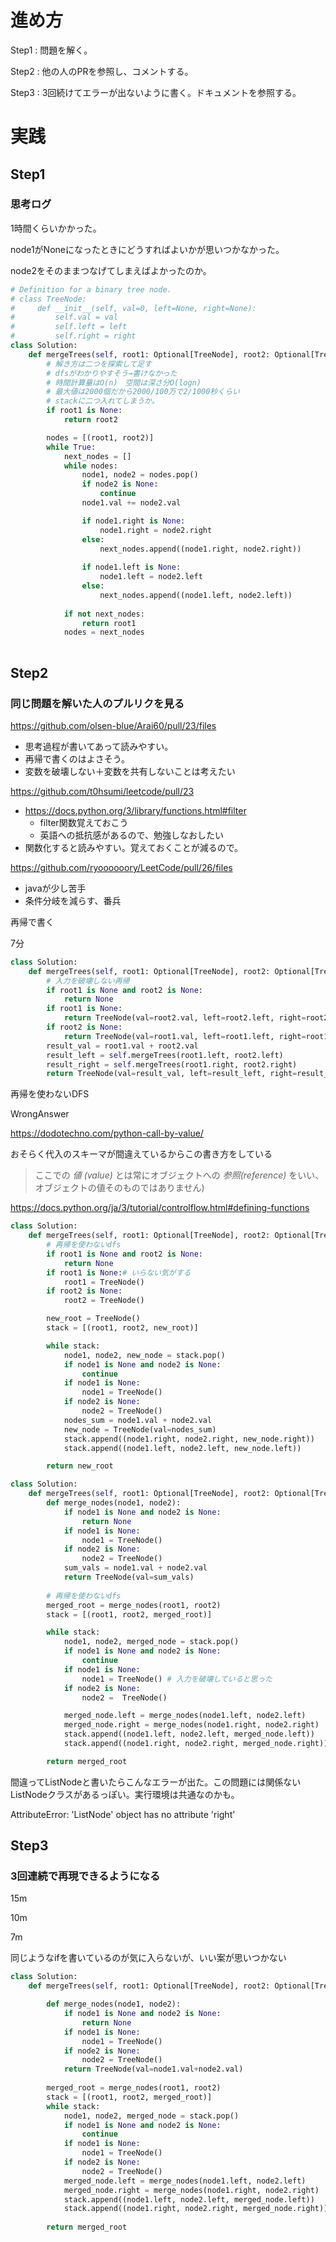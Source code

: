 # 進め方

Step1 : 問題を解く。

Step2 : 他の人のPRを参照し、コメントする。

Step3 : 3回続けてエラーが出ないように書く。ドキュメントを参照する。

# 実践

## Step1

### 思考ログ

1時間くらいかかった。

node1がNoneになったときにどうすればよいかが思いつかなかった。

node2をそのままつなげてしまえばよかったのか。

```python
# Definition for a binary tree node.
# class TreeNode:
#     def __init__(self, val=0, left=None, right=None):
#         self.val = val
#         self.left = left
#         self.right = right
class Solution:
    def mergeTrees(self, root1: Optional[TreeNode], root2: Optional[TreeNode]) -> Optional[TreeNode]:
        # 解き方は二つを探索して足す
        # dfsがわかりやすそう→書けなかった
        # 時間計算量はO(n)　空間は深さ分O(logn)
        # 最大値は2000個だから2000/100万で2/1000秒くらい
        # stackに二つ入れてしまうか。
        if root1 is None:
            return root2

        nodes = [(root1, root2)]
        while True:
            next_nodes = []
            while nodes:
                node1, node2 = nodes.pop()
                if node2 is None:
                    continue
                node1.val += node2.val

                if node1.right is None:
                    node1.right = node2.right
                else:
                    next_nodes.append((node1.right, node2.right))
                
                if node1.left is None:
                    node1.left = node2.left
                else:
                    next_nodes.append((node1.left, node2.left))
                
            if not next_nodes:
                return root1
            nodes = next_nodes
            
```

## Step2

### 同じ問題を解いた人のプルリクを見る

https://github.com/olsen-blue/Arai60/pull/23/files

- 思考過程が書いてあって読みやすい。
- 再帰で書くのはよさそう。
- 変数を破壊しない＋変数を共有しないことは考えたい

https://github.com/t0hsumi/leetcode/pull/23

- https://docs.python.org/3/library/functions.html#filter
    - filter関数覚えておこう
    - 英語への抵抗感があるので、勉強しなおしたい
- 関数化すると読みやすい。覚えておくことが減るので。

https://github.com/ryoooooory/LeetCode/pull/26/files

- javaが少し苦手
- 条件分岐を減らす、番兵

再帰で書く

7分

```python
class Solution:
    def mergeTrees(self, root1: Optional[TreeNode], root2: Optional[TreeNode]) -> Optional[TreeNode]:
        # 入力を破壊しない再帰
        if root1 is None and root2 is None:
            return None
        if root1 is None:
            return TreeNode(val=root2.val, left=root2.left, right=root2.right)
        if root2 is None:
            return TreeNode(val=root1.val, left=root1.left, right=root1.right)
        result_val = root1.val + root2.val
        result_left = self.mergeTrees(root1.left, root2.left)
        result_right = self.mergeTrees(root1.right, root2.right) 
        return TreeNode(val=result_val, left=result_left, right=result_right)
```

再帰を使わないDFS

WrongAnswer 

https://dodotechno.com/python-call-by-value/

おそらく代入のスキーマが間違えているからこの書き方をしている

> ここでの *値 (value)* とは常にオブジェクトへの *参照(reference)* をいい、オブジェクトの値そのものではありません)

https://docs.python.org/ja/3/tutorial/controlflow.html#defining-functions
> 

```python
class Solution:
    def mergeTrees(self, root1: Optional[TreeNode], root2: Optional[TreeNode]) -> Optional[TreeNode]:
        # 再帰を使わないdfs
        if root1 is None and root2 is None:
            return None
        if root1 is None:# いらない気がする
            root1 = TreeNode()
        if root2 is None:
            root2 = TreeNode()

        new_root = TreeNode()
        stack = [(root1, root2, new_root)]

        while stack:
            node1, node2, new_node = stack.pop()
            if node1 is None and node2 is None:
                continue
            if node1 is None:
                node1 = TreeNode()
            if node2 is None:
                node2 = TreeNode()
            nodes_sum = node1.val + node2.val
            new_node = TreeNode(val=nodes_sum)
            stack.append((node1.right, node2.right, new_node.right))
            stack.append((node1.left, node2.left, new_node.left))

        return new_root
```

```python
class Solution:
    def mergeTrees(self, root1: Optional[TreeNode], root2: Optional[TreeNode]) -> Optional[TreeNode]:
        def merge_nodes(node1, node2):
            if node1 is None and node2 is None:
                return None
            if node1 is None:
                node1 = TreeNode()
            if node2 is None:
                node2 = TreeNode()
            sum_vals = node1.val + node2.val
            return TreeNode(val=sum_vals)
        
        # 再帰を使わないdfs        
        merged_root = merge_nodes(root1, root2)
        stack = [(root1, root2, merged_root)]

        while stack:
            node1, node2, merged_node = stack.pop()
            if node1 is None and node2 is None:
                continue
            if node1 is None:
                node1 = TreeNode() # 入力を破壊していると思った
            if node2 is None:
                node2 =  TreeNode()

            merged_node.left = merge_nodes(node1.left, node2.left)
            merged_node.right = merge_nodes(node1.right, node2.right)
            stack.append((node1.left, node2.left, merged_node.left))
            stack.append((node1.right, node2.right, merged_node.right))

        return merged_root

```

間違ってListNodeと書いたらこんなエラーが出た。この問題には関係ないListNodeクラスがあるっぽい。実行環境は共通なのかも。

AttributeError: 'ListNode' object has no attribute 'right’

## Step3

### 3回連続で再現できるようになる

15m

10m

7m

同じようなifを書いているのが気に入らないが、いい案が思いつかない
```python
class Solution:
    def mergeTrees(self, root1: Optional[TreeNode], root2: Optional[TreeNode]) -> Optional[TreeNode]:

        def merge_nodes(node1, node2):
            if node1 is None and node2 is None:
                return None
            if node1 is None:
                node1 = TreeNode()
            if node2 is None:
                node2 = TreeNode()
            return TreeNode(val=node1.val+node2.val)
        
        merged_root = merge_nodes(root1, root2)
        stack = [(root1, root2, merged_root)]
        while stack:
            node1, node2, merged_node = stack.pop()
            if node1 is None and node2 is None:
                continue
            if node1 is None:
                node1 = TreeNode()
            if node2 is None:
                node2 = TreeNode()
            merged_node.left = merge_nodes(node1.left, node2.left)
            merged_node.right = merge_nodes(node1.right, node2.right)
            stack.append((node1.left, node2.left, merged_node.left))
            stack.append((node1.right, node2.right, merged_node.right))
        
        return merged_root
```

